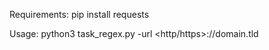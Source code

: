 Requirements:
  pip install requests

Usage:
  python3 task_regex.py -url <http/https>://domain.tld
